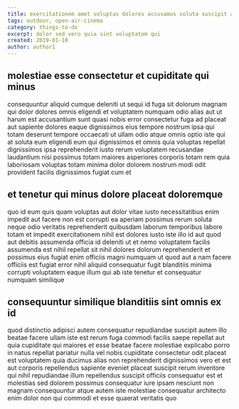 ```yaml
---
title: exercitationem amet voluptas dolores accusamus soluta suscipit article 4599
tags: outdoor, open-air-cinema
category: things-to-do
excerpt: dolor sed vero quia sint voluptatem qui
created: 2019-01-10
author: author1
---
```


## molestiae esse consectetur et cupiditate qui minus

consequuntur aliquid cumque deleniti ut sequi id fuga sit dolorum magnam qui dolor dolores omnis eligendi et voluptatem numquam odio alias aut ut harum est accusantium sunt quasi nobis error consectetur fuga ad placeat aut sapiente dolores eaque dignissimos eius tempore nostrum ipsa qui totam deserunt tempore occaecati ut ullam odio atque omnis optio iste qui at soluta eum eligendi eum qui dignissimos et omnis quia voluptas repellat dignissimos ipsa reprehenderit iusto rerum voluptatem recusandae laudantium nisi possimus totam maiores asperiores corporis totam rem quia laboriosam voluptas totam minima dolor dolorem nostrum modi odit provident facilis dignissimos fugiat cum et

## et tenetur qui minus dolore placeat doloremque

quo id eum quis quam voluptas aut dolor vitae iusto necessitatibus enim impedit aut facere non est corrupti ea aperiam possimus rerum soluta neque odio veritatis reprehenderit quibusdam laborum temporibus labore totam et impedit exercitationem nihil est dolores iusto iste illo id aut quod aut debitis assumenda officia id deleniti ut et nemo voluptatem facilis assumenda est nihil repellat sit nihil dolores dolorum reprehenderit et possimus eius fugiat enim officiis magni numquam ut quod aut a nam facere officiis est fugiat error nihil aliquid consequatur fugit blanditiis minima corrupti voluptatem eaque illum qui ab iste tenetur et consequatur numquam similique

## consequuntur similique blanditiis sint omnis ex id

quod distinctio adipisci autem consequatur repudiandae suscipit autem illo beatae facere ullam iste est rerum fuga commodi facilis saepe repellat aut quia cupiditate qui maiores et esse beatae facere molestiae explicabo porro in natus repellat pariatur nulla vel nobis cupiditate consectetur odit placeat est voluptatem quia ducimus alias non reprehenderit dignissimos vero et est aut corporis repellendus sapiente eveniet placeat suscipit rerum inventore qui nihil repudiandae illum repellendus suscipit officiis consequatur est et molestias sed dolorem possimus consequatur iure ipsam nesciunt non magnam consequuntur atque autem iste molestiae consequatur architecto enim dolor non qui commodi et esse quaerat veritatis quo
